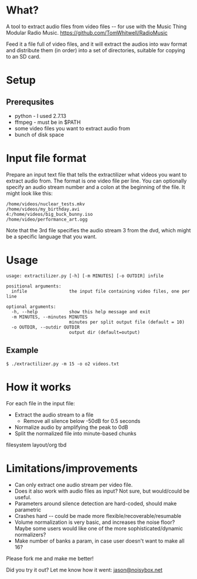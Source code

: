 # What?

A tool to extract audio files from video files -- for use with the Music Thing Modular
Radio Music.  https://github.com/TomWhitwell/RadioMusic

Feed it a file full of video files, and it will extract the audios
into wav format and distribute them (in order) into a set of directories,
suitable for copying to an SD card.

# Setup

## Prerequsites

* python - I used 2.7.13
* ffmpeg - must be in $PATH
* some video files you want to extract audio from
* bunch of disk space

# Input file format

Prepare an input text file that tells the extractilizer what videos you want to
extract audio from.
The format is one video file per line.  You can optionally specify an audio stream number
and a colon at the beginning of the file.  It might look like this:

```
/home/videos/nuclear_tests.mkv
/home/videos/my_birthday.avi
4:/home/videos/big_buck_bunny.iso
/home/video/performance_art.ogg
```

Note that the 3rd file specifies the audio stream 3 from the dvd, which might be a specific
language that you want.

# Usage

```
usage: extractilizer.py [-h] [-m MINUTES] [-o OUTDIR] infile

positional arguments:
  infile                the input file containing video files, one per line

optional arguments:
  -h, --help            show this help message and exit
  -m MINUTES, --minutes MINUTES
                        minutes per split output file (default = 10)
  -o OUTDIR, --outdir OUTDIR
                        output dir (default=output)
```

## Example

```
$ ./extractilizer.py -m 15 -o o2 videos.txt
```

# How it works

For each file in the input file:
* Extract the audio stream to a file
  * Remove all silence below -50dB for 0.5 seconds
* Normalize audio by amplifying the peak to 0dB
* Split the normalized file into minute-based chunks

filesystem layout/org tbd

# Limitations/improvements

* Can only extract one audio stream per video file.
* Does it also work with audio files as input?  Not sure, but would/could be useful.
* Parameters around silence detection are hard-coded, should make parametric
* Crashes hard -- could be made more flexible/recoverable/resumable
* Volume normalization is very basic, and increases the noise floor?  Maybe some users would like one of the more sophisticated/dynamic normalizers?
* Make number of banks a param, in case user doesn't want to make all 16?

Please fork me and make me better!

Did you try it out?  Let me know how it went: jason@noisybox.net
